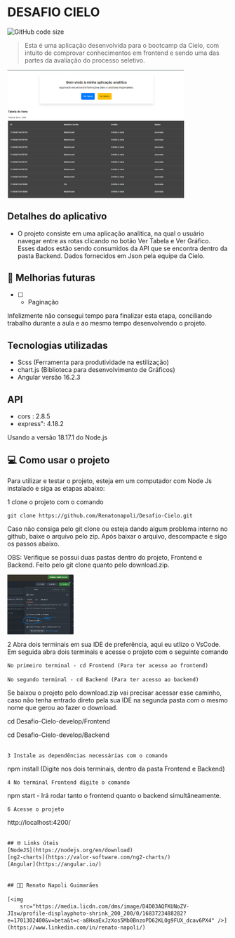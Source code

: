 # DESAFIO CIELO

![GitHub code size](https://img.shields.io/github/languages/code-size/Renatonapoli/Desafio-Cielo)

> Esta é uma aplicação desenvolvida para o bootcamp da Cielo, com intuito de comprovar conhecimentos em frontend e sendo uma das partes da avaliação do processo seletivo.

<div style="width:100%; display:flex; align-items:center; gap:16px">
    <img src="./Frontend//src//assets/home.png" width="80%">
</div>

## Detalhes do aplicativo

- O projeto consiste em uma aplicação analítica, na qual o usuário navegar entre as rotas clicando no botão Ver Tabela e Ver Gráfico.
Esses dados estão sendo consumidos da API que se encontra dentro da pasta Backend. Dados fornecidos em Json pela equipe da Cielo.

## 🚀 Melhorias futuras
- [ ] - Paginação

Infelizmente não consegui tempo para finalizar esta etapa, conciliando trabalho durante a aula e ao mesmo tempo desenvolvendo o projeto.

## Tecnologias utilizadas

- Scss (Ferramenta para produtividade na estilização)
- chart.js (Biblioteca para desenvolvimento de Gráficos)
- Angular versão 16.2.3

## API
- cors : 2.8.5
- express": 4.18.2


Usando a versão 18.17.1 do Node.js


## 💻 Como usar o projeto
Para utilizar e testar o projeto, esteja em um computador com Node Js instalado e siga as etapas abaixo:

1 clone o projeto com o comando
```
git clone https://github.com/Renatonapoli/Desafio-Cielo.git
```
Caso não consiga pelo git clone ou esteja dando algum problema interno no github, baixe o arquivo pelo zip. Após baixar o arquivo, descompacte e sigo os passos abaixo.

OBS: Verifique se possui duas pastas dentro do projeto, Frontend e Backend. Feito pelo git clone quanto pelo download.zip.

<div style="width:100%; display:flex; align-items:center; gap:16px">
    <img src="./Frontend//src//assets/zip.png" width="30%">
</div>


2 Abra dois terminais em sua IDE de preferência, aqui eu utlizo o VsCode. Em seguida abra dois terminais e acesse o projeto com o seguinte comando
```
No primeiro terminal - cd Frontend (Para ter acesso ao frontend)

No segundo terminal - cd Backend (Para ter acesso ao backend)
```

Se baixou o projeto pelo download.zip vai precisar acessar esse caminho, caso não tenha entrado direto pela sua IDE na segunda pasta com o mesmo nome que gerou ao fazer o download.

cd Desafio-Cielo-develop/Frontend

cd Desafio-Cielo-develop/Backend
```

3 Instale as dependências necessárias com o comando
```
npm install (Digite nos dois terminais, dentro da pasta Frontend e Backend)
```
4 No terminal Frontend digite o comando
```
npm start - Irá rodar tanto o frontend quanto o backend simultâneamente.
```
6 Acesse o projeto
```
http://localhost:4200/
```

## 🌐 Links úteis
[NodeJS](https://nodejs.org/en/download)
[ng2-charts](https://valor-software.com/ng2-charts/)
[Angular](https://angular.io/)


## 🧑‍💻 Renato Napoli Guimarães

[<img
    src="https://media.licdn.com/dms/image/D4D03AQFKUNoZV-JIsw/profile-displayphoto-shrink_200_200/0/1683723488282?e=1701302400&v=beta&t=c-a8HxaExJzXos5Mb0BnzoPD62KLOg9FUX_dcav6PX4" />](https://www.linkedin.com/in/renato-napoli/)
